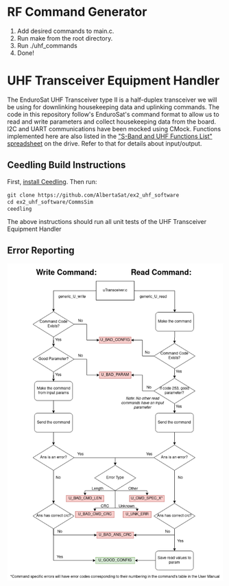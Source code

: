 # RF Command Generator
1. Add desired commands to main.c.
2. Run make from the root directory.
3. Run ./uhf_commands
4. Done!

# UHF Transceiver Equipment Handler
The EnduroSat UHF Transceiver type II is a half-duplex transceiver we will be using for downlinking housekeeping data and uplinking commands. The code in this repository follow's EnduroSat's command format to allow us to read and write parameters and collect housekeeping data from the board. I2C and UART communications have been mocked using CMock. Functions implemented here are also listed in the ["S-Band and
UHF Functions List" spreadsheet](https://docs.google.com/spreadsheets/d/1zNhxhs0KJCp1187Vm3-zAzQHCY31f77l-0nlQmfXu1w/edit#gid=565953736) on the drive. Refer to that for details about input/output.

## Ceedling Build Instructions
First, [install Ceedling](https://github.com/ThrowTheSwitch/Ceedling). Then run:
```
git clone https://github.com/AlbertaSat/ex2_uhf_software
cd ex2_uhf_software/CommsSim
ceedling
```
The above instructions should run all unit tests of the UHF Transceiver Equipment Handler

## Error Reporting

![error reporting](./Docs/UHF_Error_Reporting.png)
